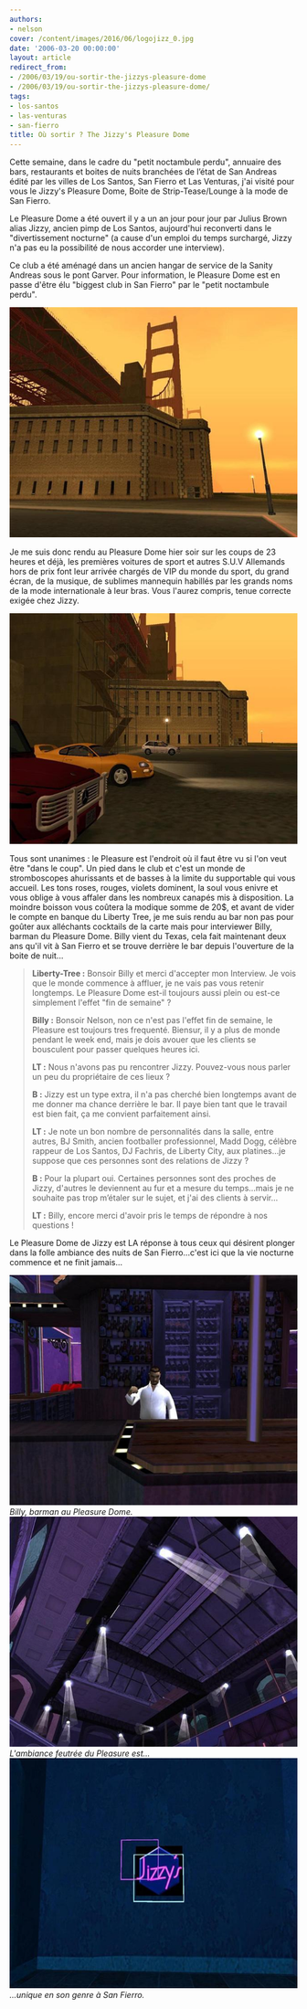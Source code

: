 ```yaml
---
authors:
- nelson
cover: /content/images/2016/06/logojizz_0.jpg
date: '2006-03-20 00:00:00'
layout: article
redirect_from:
- /2006/03/19/ou-sortir-the-jizzys-pleasure-dome
- /2006/03/19/ou-sortir-the-jizzys-pleasure-dome/
tags:
- los-santos
- las-venturas
- san-fierro
title: Où sortir ? The Jizzy's Pleasure Dome
---
```



Cette semaine, dans le cadre du "petit noctambule perdu", annuaire des bars, restaurants et boites de nuits branchées de l’état de San Andreas édité par les villes de Los Santos, San Fierro et Las Venturas, j'ai visité pour vous le Jizzy's Pleasure Dome, Boite de Strip-Tease/Lounge à la mode de San Fierro.

Le Pleasure Dome a été ouvert il y a un an jour pour jour par Julius Brown alias Jizzy, ancien pimp de Los Santos, aujourd'hui reconverti dans le "divertissement nocturne" (a cause d'un emploi du temps surchargé, Jizzy n'a pas eu la possibilité de nous accorder une interview).

Ce club a été aménagé dans un ancien hangar de service de la Sanity Andreas sous le pont Garver. Pour information, le Pleasure Dome est en passe d'être élu "biggest club in San Fierro" par le "petit noctambule perdu".

![](/content/images/2005/01/batiment.jpg)

Je me suis donc rendu au Pleasure Dome hier soir sur les coups de 23 heures et déjà, les premières voitures de sport et autres S.U.V Allemands hors de prix font leur arrivée chargés de VIP du monde du sport, du grand écran, de la musique, de sublimes mannequin habillés par les grands noms de la mode internationale à leur bras. Vous l'aurez compris, tenue correcte exigée chez Jizzy.

![](/content/images/2005/01/sportscars1.jpg)

Tous sont unanimes : le Pleasure est l'endroit où il faut être vu si l'on veut être "dans le coup". Un pied dans le club et c'est un monde de stromboscopes ahurissants et de basses à la limite du supportable qui vous accueil. Les tons roses, rouges, violets dominent, la soul vous enivre et vous oblige à vous affaler dans les nombreux canapés mis à disposition. La moindre boisson vous coûtera la modique somme de 20$, et avant de vider le compte en banque du Liberty Tree, je me suis rendu au bar non pas pour goûter aux alléchants cocktails de la carte mais pour interviewer Billy, barman du Pleasure Dome. Billy vient du Texas, cela fait maintenant deux ans qu'il vit à San Fierro et se trouve derrière le bar depuis l'ouverture de la boite de nuit...

> **Liberty-Tree :** Bonsoir Billy et merci d'accepter mon Interview. Je vois que le monde commence à affluer, je ne vais pas vous retenir longtemps. Le Pleasure Dome est-il toujours aussi plein ou est-ce simplement l'effet "fin de semaine" ?
> 
> **Billy :** Bonsoir Nelson, non ce n'est pas l'effet fin de semaine, le Pleasure est toujours tres frequenté. Biensur, il y a plus de monde pendant le week end, mais je dois avouer que les clients se bousculent pour passer quelques heures ici.
> 
> **LT :** Nous n'avons pas pu rencontrer Jizzy. Pouvez-vous nous parler un peu du propriétaire de ces lieux ?
> 
> **B :** Jizzy est un type extra, il n'a pas cherché bien longtemps avant de me donner ma chance derrière le bar. Il paye bien tant que le travail est bien fait, ça me convient parfaitement ainsi.
> 
> **LT :** Je note un bon nombre de personnalités dans la salle, entre autres, BJ Smith, ancien footballer professionnel, Madd Dogg, célèbre rappeur de Los Santos, DJ Fachris, de Liberty City, aux platines...je suppose que ces personnes sont des relations de Jizzy ?
> 
> **B :** Pour la plupart oui. Certaines personnes sont des proches de Jizzy, d'autres le deviennent au fur et a mesure du temps...mais je ne souhaite pas trop m’étaler sur le sujet, et j'ai des clients à servir...
> 
> **LT :** Billy, encore merci d'avoir pris le temps de répondre à nos questions !

Le Pleasure Dome de Jizzy est LA réponse à tous ceux qui désirent plonger dans la folle ambiance des nuits de San Fierro...c'est ici que la vie nocturne commence et ne finit jamais...

![Billy, barman au Pleasure Dome.](/content/images/2005/01/billy.jpg)
_Billy, barman au Pleasure Dome._[](/content/images/2005/01/alcove.jpg)
![L'ambiance feutrée du Pleasure est...](/content/images/2005/01/roof.jpg)
_L'ambiance feutrée du Pleasure est..._[](/content/images/2005/01/pleasure.jpg)
![...unique en son genre à San Fierro.](/content/images/2005/01/logojizz.jpg)
_...unique en son genre à San Fierro._